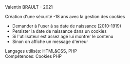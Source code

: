 Valentin BRAULT - 2021  

Création d'une sécurité -18 ans avec la gestion des cookies  

- Demander à l'user à sa date de naissance (2010-1919)  
- Persister la date de naissance dans un cookies  
- Si l'utilisateur est assez agé lui montrer le contenu  
- Sinon on affiche un message d'erreur  

Langages utilisés: HTML&CSS, PHP  
Compétences: Cookies PHP  

